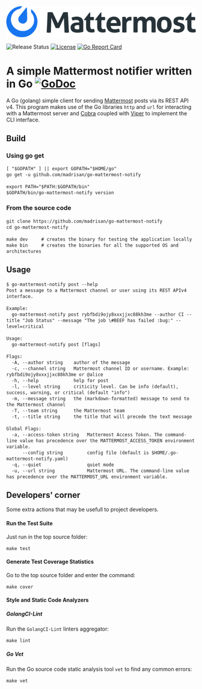 ![](images/mattermost_logo.png?raw=true)

![Release Status](https://img.shields.io/badge/status-stable-brightgreen.svg)
[![License](https://img.shields.io/badge/License-Apache--2.0-blue.svg)](https://spdx.org/licenses/Apache-2.0.html)
[![Go Report Card](https://goreportcard.com/badge/github.com/madrisan/go-mattermost-notify)](https://goreportcard.com/report/github.com/madrisan/go-mattermost-notify)

# A simple Mattermost notifier written in Go [![GoDoc](https://godoc.org/github.com/madrisan/go-mattermost-notify?status.png)](https://godoc.org/github.com/madrisan/go-mattermost-notify)

A Go (golang) simple client for sending [Mattermost](https://mattermost.com/) posts via its REST API v4.
This program makes use of the Go libraries `http` and `url` for interacting with a Mattermost server and
[Cobra](https://cobra.dev/) coupled with [Viper](https://github.com/spf13/viper) to implement the CLI interface.

## Build

### Using go get

```
[ "$GOPATH" ] || export GOPATH="$HOME/go"
go get -u github.com/madrisan/go-mattermost-notify

export PATH="$PATH:$GOPATH/bin"
$GOPATH/bin/go-mattermost-notify version
```

### From the source code

```
git clone https://github.com/madrisan/go-mattermost-notify
cd go-mattermost-notify

make dev     # creates the binary for testing the application locally
make bin     # creates the binaries for all the supported OS and architectures
```

## Usage

```
$ go-mattermost-notify post --help
Post a message to a Mattermost channel or user using its REST APIv4 interface.

Example:
  go-mattermost-notify post rybfbdi9ojy8xxxjjxc88kh3me --author CI --title "Job Status" --message "The job \#BEEF has failed :bug:" --level=critical

Usage:
  go-mattermost-notify post [flags]

Flags:
  -A, --author string    author of the message
  -c, --channel string   Mattermost channel ID or username. Example: rybfbdi9ojy8xxxjjxc88kh3me or @alice
  -h, --help             help for post
  -l, --level string     criticity level. Can be info (default), success, warning, or critical (default "info")
  -m, --message string   the (markdown-formatted) message to send to the Mattermost channel
  -T, --team string      the Mattermost team
  -t, --title string     the title that will precede the text message

Global Flags:
  -a, --access-token string   Mattermost Access Token. The command-line value has precedence over the MATTERMOST_ACCESS_TOKEN environment variable.
      --config string         config file (default is $HOME/.go-mattermost-notify.yaml)
  -q, --quiet                 quiet mode
  -u, --url string            Mattermost URL. The command-line value has precedence over the MATTERMOST_URL environment variable.
```

## Developers' corner

Some extra actions that may be usefull to project developers.

#### Run the Test Suite

Just run in the top source folder:
```
make test
```

#### Generate Test Coverage Statistics

Go to the top source folder and enter the command:
```
make cover
```

#### Style and Static Code Analyzers

##### GolangCI-Lint

Run the `GolangCI-Lint` linters aggregator:
```
make lint
```

##### Go Vet

Run the Go source code static analysis tool `vet` to find any common errors:
```
make vet
```
